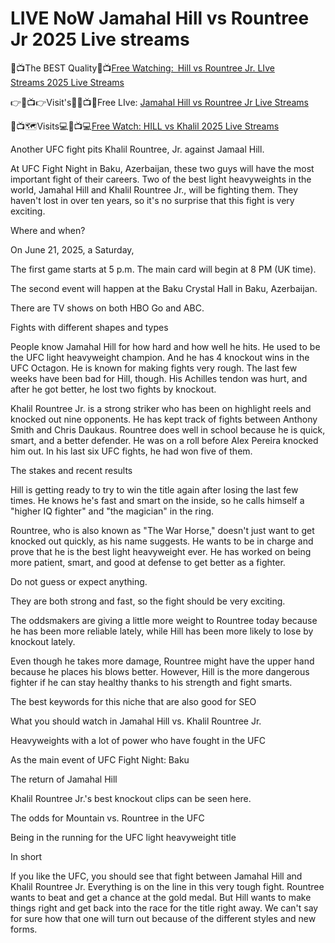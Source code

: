 #  LIVE NoW Jamahal Hill vs Rountree Jr 2025 Live streams

🔴📺The BEST Quality🔴📺[Free Watching: Hill vs Rountree Jr. LIve Streams 2025 Live Streams](https://sports.allsportslivestreamstv.xyz/mma/)

👉🔴📺👉Visit's📲🔴📺📲Free LIve: [Jamahal Hill vs Rountree Jr Live Streams](https://sports.allsportslivestreamstv.xyz/mma/)

🔴📺🗺Visits💻🔴📺💻[Free Watch: HILL vs Khalil 2025 Live Streams](https://sports.allsportslivestreamstv.xyz/mma/)

Another UFC fight pits Khalil Rountree, Jr. against Jamaal Hill.

At UFC Fight Night in Baku, Azerbaijan, these two guys will have the most important fight of their careers. Two of the best light heavyweights in the world, Jamahal Hill and Khalil Rountree Jr., will be fighting them. They haven't lost in over ten years, so it's no surprise that this fight is very exciting.


Where and when?

On June 21, 2025, a Saturday,

The first game starts at 5 p.m. The main card will begin at 8 PM (UK time).

The second event will happen at the Baku Crystal Hall in Baku, Azerbaijan.

There are TV shows on both HBO Go and ABC.

Fights with different shapes and types

People know Jamahal Hill for how hard and how well he hits. He used to be the UFC light heavyweight champion. And he has 4 knockout wins in the UFC Octagon. He is known for making fights very rough. The last few weeks have been bad for Hill, though. His Achilles tendon was hurt, and after he got better, he lost two fights by knockout.

Khalil Rountree Jr. is a strong striker who has been on highlight reels and knocked out nine opponents. He has kept track of fights between Anthony Smith and Chris Daukaus. Rountree does well in school because he is quick, smart, and a better defender. He was on a roll before Alex Pereira knocked him out. In his last six UFC fights, he had won five of them.

The stakes and recent results

Hill is getting ready to try to win the title again after losing the last few times. He knows he's fast and smart on the inside, so he calls himself a "higher IQ fighter" and "the magician" in the ring.

Rountree, who is also known as "The War Horse," doesn't just want to get knocked out quickly, as his name suggests. He wants to be in charge and prove that he is the best light heavyweight ever. He has worked on being more patient, smart, and good at defense to get better as a fighter.

Do not guess or expect anything.

They are both strong and fast, so the fight should be very exciting.

The oddsmakers are giving a little more weight to Rountree today because he has been more reliable lately, while Hill has been more likely to lose by knockout lately.

Even though he takes more damage, Rountree might have the upper hand because he places his blows better. However, Hill is the more dangerous fighter if he can stay healthy thanks to his strength and fight smarts.

The best keywords for this niche that are also good for SEO

What you should watch in Jamahal Hill vs. Khalil Rountree Jr.

Heavyweights with a lot of power who have fought in the UFC

As the main event of UFC Fight Night: Baku

The return of Jamahal Hill

Khalil Rountree Jr.'s best knockout clips can be seen here.

The odds for Mountain vs. Rountree in the UFC

Being in the running for the UFC light heavyweight title

In short

If you like the UFC, you should see that fight between Jamahal Hill and Khalil Rountree Jr. Everything is on the line in this very tough fight. Rountree wants to beat and get a chance at the gold medal. But Hill wants to make things right and get back into the race for the title right away. We can't say for sure how that one will turn out because of the different styles and new forms.
